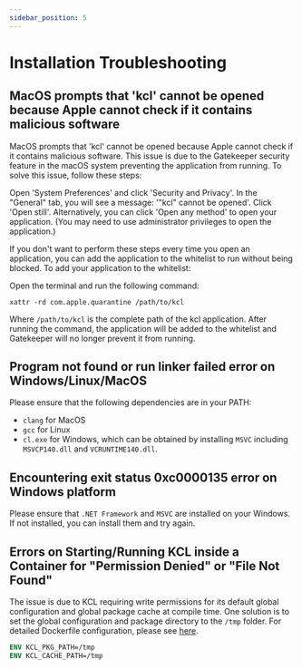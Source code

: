 ```yaml
---
sidebar_position: 5
---
```


# Installation Troubleshooting

## MacOS prompts that 'kcl' cannot be opened because Apple cannot check if it contains malicious software

MacOS prompts that 'kcl' cannot be opened because Apple cannot check if it contains malicious software. This issue is due to the Gatekeeper security feature in the macOS system preventing the application from running. To solve this issue, follow these steps:

Open 'System Preferences' and click 'Security and Privacy'. In the "General" tab, you will see a message: '"kcl" cannot be opened'. Click 'Open still'. Alternatively, you can click 'Open any method' to open your application. (You may need to use administrator privileges to open the application.)

If you don't want to perform these steps every time you open an application, you can add the application to the whitelist to run without being blocked. To add your application to the whitelist:

Open the terminal and run the following command:

```shell
xattr -rd com.apple.quarantine /path/to/kcl
```

Where `/path/to/kcl` is the complete path of the kcl application. After running the command, the application will be added to the whitelist and Gatekeeper will no longer prevent it from running.

## Program not found or run linker failed error on Windows/Linux/MacOS

Please ensure that the following dependencies are in your PATH:

- `clang` for MacOS
- `gcc` for Linux
- `cl.exe` for Windows, which can be obtained by installing `MSVC` including `MSVCP140.dll` and `VCRUNTIME140.dll`.

## Encountering exit status 0xc0000135 error on Windows platform

Please ensure that `.NET Framework` and `MSVC` are installed on your Windows. If not installed, you can install them and try again.

## Errors on Starting/Running KCL inside a Container for "Permission Denied" or "File Not Found"

The issue is due to KCL requiring write permissions for its default global configuration and global package cache at compile time. One solution is to set the global configuration and package directory to the `/tmp` folder. For detailed Dockerfile configuration, please see [here](https://github.com/kcl-lang/cli/blob/main/Dockerfile).

```dockerfile
ENV KCL_PKG_PATH=/tmp
ENV KCL_CACHE_PATH=/tmp
```
